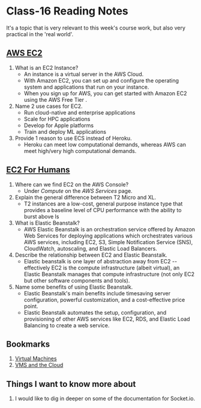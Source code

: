 # Class-16 Reading Notes

It's a topic that is very relevant to this week's course work, but also very practical in the 'real world'.

## [AWS EC2](https://aws.amazon.com/ec2/)

1. What is an EC2 Instance?
    * An instance is a virtual server in the AWS Cloud.
    * With Amazon EC2, you can set up and configure the operating system and applications that run on your instance. 
    * When you sign up for AWS, you can get started with Amazon EC2 using the AWS Free Tier .
2. Name 2 use cases for EC2.
    * Run cloud-native and enterprise applications
    * Scale for HPC applications
    * Develop for Apple platforms
    * Train and deploy ML applications
3. Provide 1 reason to use ECS instead of Heroku.
    * Heroku can meet low computational demands, whereas AWS can meet high/very high computational demands.

## [EC2 For Humans](https://www.youtube.com/watch?v=lZMkgOMYYIg)

1. Where can we find EC2 on the AWS Console?
    * Under *Compute* on the *AWS Services* page.
2. Explain the general difference between T2 Micro and XL.
    * T2 instances are a low-cost, general purpose instance type that provides a baseline level of CPU performance with the ability to burst above ls
1. What is Elastic Beanstalk?
    * AWS Elastic Beanstalk is an orchestration service offered by Amazon Web Services for deploying applications which orchestrates various AWS services, including EC2, S3, Simple Notification Service (SNS), CloudWatch, autoscaling, and Elastic Load Balancers.
2. Describe the relationship between EC2 and Elastic Beanstalk.
    * Elastic beanstalk is one layer of abstraction away from EC2 -- effectively EC2 is the compute infrastructure (albeit virtual), an Elastic Beanstalk manages that compute infrastructure (not only EC2 but other software components and tools).
3. Name some benefits of using Elastic Beanstalk.
    * Elastic Beanstalk's main benefits include timesaving server configuration, powerful customization, and a cost-effective price point. 
    * Elastic Beanstalk automates the setup, configuration, and provisioning of other AWS services like EC2, RDS, and Elastic Load Balancing to create a web service.

## Bookmarks

1. [Virtual Machines](https://www.youtube.com/watch?v=yIVXjl4SwVo)
2. [VMS and the Cloud](https://www.youtube.com/watch?v=l0DfHUWMjsU)

## Things I want to know more about

1. I would like to dig in deeper on some of the documentation for Socket.io.
